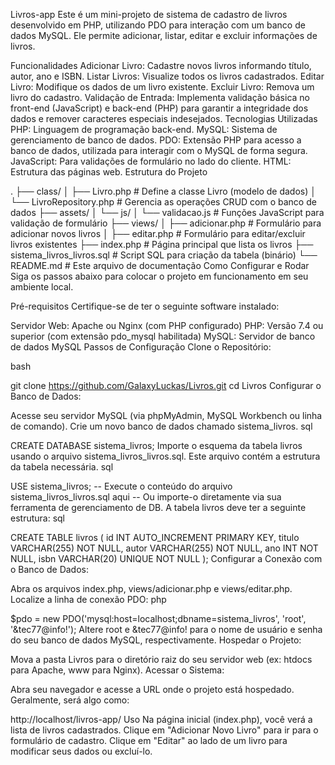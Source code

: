 Livros-app
Este é um mini-projeto de sistema de cadastro de livros desenvolvido em PHP, utilizando PDO para interação com um banco de dados MySQL. Ele permite adicionar, listar, editar e excluir informações de livros.

Funcionalidades
Adicionar Livro: Cadastre novos livros informando título, autor, ano e ISBN.
Listar Livros: Visualize todos os livros cadastrados.
Editar Livro: Modifique os dados de um livro existente.
Excluir Livro: Remova um livro do cadastro.
Validação de Entrada: Implementa validação básica no front-end (JavaScript) e back-end (PHP) para garantir a integridade dos dados e remover caracteres especiais indesejados.
Tecnologias Utilizadas
PHP: Linguagem de programação back-end.
MySQL: Sistema de gerenciamento de banco de dados.
PDO: Extensão PHP para acesso a banco de dados, utilizada para interagir com o MySQL de forma segura.
JavaScript: Para validações de formulário no lado do cliente.
HTML: Estrutura das páginas web.
Estrutura do Projeto

.
├── class/
│   ├── Livro.php             # Define a classe Livro (modelo de dados)
│   └── LivroRepository.php   # Gerencia as operações CRUD com o banco de dados
├── assets/
│   └── js/
│       └── validacao.js      # Funções JavaScript para validação de formulário
├── views/
│   ├── adicionar.php         # Formulário para adicionar novos livros
│   ├── editar.php            # Formulário para editar/excluir livros existentes
├── index.php                 # Página principal que lista os livros
├── sistema_livros_livros.sql # Script SQL para criação da tabela (binário)
└── README.md                 # Este arquivo de documentação
Como Configurar e Rodar
Siga os passos abaixo para colocar o projeto em funcionamento em seu ambiente local.

Pré-requisitos
Certifique-se de ter o seguinte software instalado:

Servidor Web: Apache ou Nginx (com PHP configurado)
PHP: Versão 7.4 ou superior (com extensão pdo_mysql habilitada)
MySQL: Servidor de banco de dados MySQL
Passos de Configuração
Clone o Repositório:

bash

git clone <https://github.com/GalaxyLuckas/Livros.git>
cd Livros
Configurar o Banco de Dados:

Acesse seu servidor MySQL (via phpMyAdmin, MySQL Workbench ou linha de comando).
Crie um novo banco de dados chamado sistema_livros.
sql

CREATE DATABASE sistema_livros;
Importe o esquema da tabela livros usando o arquivo sistema_livros_livros.sql. Este arquivo contém a estrutura da tabela necessária.
sql

USE sistema_livros;
-- Execute o conteúdo do arquivo sistema_livros_livros.sql aqui
-- Ou importe-o diretamente via sua ferramenta de gerenciamento de DB.
A tabela livros deve ter a seguinte estrutura:
sql

CREATE TABLE livros (
    id INT AUTO_INCREMENT PRIMARY KEY,
    titulo VARCHAR(255) NOT NULL,
    autor VARCHAR(255) NOT NULL,
    ano INT NOT NULL,
    isbn VARCHAR(20) UNIQUE NOT NULL
);
Configurar a Conexão com o Banco de Dados:

Abra os arquivos index.php, views/adicionar.php e views/editar.php.
Localize a linha de conexão PDO:
php

$pdo = new PDO('mysql:host=localhost;dbname=sistema_livros', 'root', '&tec77@info!');
Altere root e &tec77@info! para o nome de usuário e senha do seu banco de dados MySQL, respectivamente.
Hospedar o Projeto:

Mova a pasta Livros para o diretório raiz do seu servidor web (ex: htdocs para Apache, www para Nginx).
Acessar o Sistema:

Abra seu navegador e acesse a URL onde o projeto está hospedado. Geralmente, será algo como:

http://localhost/livros-app/
Uso
Na página inicial (index.php), você verá a lista de livros cadastrados.
Clique em "Adicionar Novo Livro" para ir para o formulário de cadastro.
Clique em "Editar" ao lado de um livro para modificar seus dados ou excluí-lo.